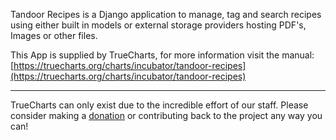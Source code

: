 Tandoor Recipes is a Django application to manage, tag and search recipes using either built in models or external storage providers hosting PDF's, Images or other files.

This App is supplied by TrueCharts, for more information visit the manual: [https://truecharts.org/charts/incubator/tandoor-recipes](https://truecharts.org/charts/incubator/tandoor-recipes)

---

TrueCharts can only exist due to the incredible effort of our staff.
Please consider making a [donation](https://truecharts.org/sponsor) or contributing back to the project any way you can!
